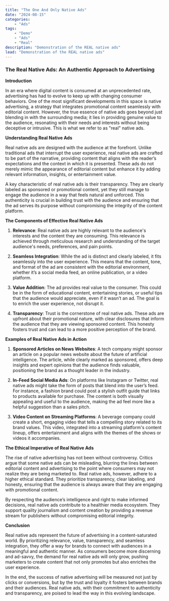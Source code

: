 ```yaml
---
title: "The One And Only Native Ads"
date: "2024-08-15"
categories:
    - "Ads"
tags:
    - "Demo"
    - "Ads"
    - "Real"
description: "Demonstration of the REAL native ads"
lead: "Demonstration of the REAL native ads"
---
```


### The Real Native Ads: An Authentic Approach to Advertising

**Introduction**

In an era where digital content is consumed at an unprecedented rate, advertising has had to evolve to keep up with
changing consumer behaviors. One of the most significant developments in this space is native advertising, a strategy
that integrates promotional content seamlessly with editorial content. However, the true essence of native ads goes
beyond just blending in with the surrounding media; it lies in providing genuine value to the audience, resonating with
their needs and interests without being deceptive or intrusive. This is what we refer to as "real" native ads.

<!-- Start native ads zone mnyyz86681287 -->
<div id="mnyyz86681287"></div><script>if (!window.MNYYNativeAds) {(function () {var s = document.createElement("script");s.async = true;s.type = "text/javascript";s.src = "https://sdk.moneyoyo.com/v1/native.js?pid=yn8aBIF9ytmj92XFyOxZOd1wBopu5wtTcml5tZRrj_8";var n = document.getElementsByTagName("script")[0];n.parentNode.insertBefore(s, n);})();} window.MNYYNativeAds = window.MNYYNativeAds || [];window.MNYYNativeAds.push({ zone: 'mnyyz86681287', gamClickURL:'%%CLICK_URL_UNESC%%' });</script>
<!-- End native ads zone mnyyz86681287 -->

**Understanding Real Native Ads**

Real native ads are designed with the audience at the forefront. Unlike traditional ads that interrupt the user
experience, real native ads are crafted to be part of the narrative, providing content that aligns with the reader’s
expectations and the context in which it is presented. These ads do not merely mimic the appearance of editorial content
but enhance it by adding relevant information, insights, or entertainment value.

A key characteristic of real native ads is their transparency. They are clearly labeled as sponsored or promotional
content, yet they still manage to engage the audience in a way that feels natural and unforced. This authenticity is
crucial in building trust with the audience and ensuring that the ad serves its purpose without compromising the
integrity of the content platform.

**The Components of Effective Real Native Ads**

1. **Relevance**: Real native ads are highly relevant to the audience's interests and the content they are consuming.
   This relevance is achieved through meticulous research and understanding of the target audience's needs, preferences,
   and pain points.

2. **Seamless Integration**: While the ad is distinct and clearly labeled, it fits seamlessly into the user experience.
   This means that the content, tone, and format of the ad are consistent with the editorial environment, whether it’s a
   social media feed, an online publication, or a video platform.

3. **Value Addition**: The ad provides real value to the consumer. This could be in the form of educational content,
   entertaining stories, or useful tips that the audience would appreciate, even if it wasn’t an ad. The goal is to
   enrich the user experience, not disrupt it.

4. **Transparency**: Trust is the cornerstone of real native ads. These ads are upfront about their promotional nature,
   with clear disclosures that inform the audience that they are viewing sponsored content. This honesty fosters trust
   and can lead to a more positive perception of the brand.

**Examples of Real Native Ads in Action**

1. **Sponsored Articles on News Websites**: A tech company might sponsor an article on a popular news website about the
   future of artificial intelligence. The article, while clearly marked as sponsored, offers deep insights and expert
   opinions that the audience finds valuable, positioning the brand as a thought leader in the industry.

2. **In-Feed Social Media Ads**: On platforms like Instagram or Twitter, real native ads might take the form of posts
   that blend into the user’s feed. For instance, a fashion brand could post a stylish outfit guide that links to
   products available for purchase. The content is both visually appealing and useful to the audience, making the ad
   feel more like a helpful suggestion than a sales pitch.

3. **Video Content on Streaming Platforms**: A beverage company could create a short, engaging video that tells a
   compelling story related to its brand values. This video, integrated into a streaming platform's content lineup,
   offers entertainment and aligns with the themes of the shows or videos it accompanies.

**The Ethical Imperative of Real Native Ads**

The rise of native advertising has not been without controversy. Critics argue that some native ads can be misleading,
blurring the lines between editorial content and advertising to the point where consumers may not realize they are being
marketed to. Real native ads, however, adhere to a higher ethical standard. They prioritize transparency, clear
labeling, and honesty, ensuring that the audience is always aware that they are engaging with promotional content.

By respecting the audience’s intelligence and right to make informed decisions, real native ads contribute to a
healthier media ecosystem. They support quality journalism and content creation by providing a revenue stream for
publishers without compromising editorial integrity.

<!-- Start native ads zone mnyyz68915510 -->
<div id="mnyyz68915510"></div><script>if (!window.MNYYNativeAds) {(function () {var s = document.createElement("script");s.async = true;s.type = "text/javascript";s.src = "https://sdk.moneyoyo.com/v1/native.js?pid=yn8aBIF9ytmj92XFyOxZOd1wBopu5wtTcml5tZRrj_8";var n = document.getElementsByTagName("script")[0];n.parentNode.insertBefore(s, n);})();} window.MNYYNativeAds = window.MNYYNativeAds || [];window.MNYYNativeAds.push({ zone: 'mnyyz68915510', gamClickURL:'%%CLICK_URL_UNESC%%' });</script>
<!-- End native ads zone mnyyz68915510 -->

**Conclusion**

Real native ads represent the future of advertising in a content-saturated world. By prioritizing relevance, value,
transparency, and seamless integration, they offer a way for brands to connect with audiences in a meaningful and
authentic manner. As consumers become more discerning and ad-savvy, the demand for real native ads will only grow,
pushing marketers to create content that not only promotes but also enriches the user experience.

In the end, the success of native advertising will be measured not just by clicks or conversions, but by the trust and
loyalty it fosters between brands and their audiences. Real native ads, with their commitment to authenticity and
transparency, are poised to lead the way in this evolving landscape.

